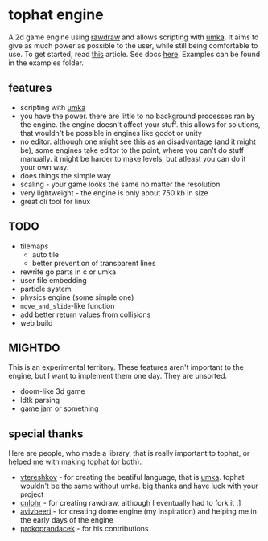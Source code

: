 # tophat engine
A 2d game engine using [rawdraw](https://github.com/cntools/rawdraw) and allows scripting with [umka](https://github.com/vtereshkov/umka-lang). It aims to give as much power as possible to the user, while still being comfortable to use. To get started, read [this](https://github.com/marekmaskarinec/tophat/wiki/getting-started) article. See docs [here](https://github.com/marekmaskarinec/tophat/wiki/Umka-libraries). Examples can be found in the examples folder.

## features

- scripting with [umka](https://github.com/vtereshkov/umka-lang)
- you have the power. there are little to no background processes ran by the engine. the engine doesn't affect your stuff. this allows for solutions, that wouldn't be possible in engines like godot or unity
- no editor. although one might see this as an disadvantage (and it might be), some engines take editor to the point, where you can't do stuff manually. it might be harder to make levels, but atleast you can do it your own way.
- does things the simple way
- scaling - your game looks the same no matter the resolution
- very lightweight - the engine is only about 750 kb in size
- great cli tool for linux

## TODO

- tilemaps
  - auto tile
  - better prevention of transparent lines
- rewrite go parts in c or umka
- user file embedding
- particle system
- physics engine (some simple one)
- `move_and_slide`-like function
- add better return values from collisions
- web build

## MIGHTDO

This is an experimental territory. These features aren't important to the engine, but I want to implement them one day. They are unsorted.

- doom-like 3d game
- ldtk parsing
- game jam or something

## special thanks

Here are people, who made a library, that is really important to tophat, or helped me with making tophat (or both).

- [vtereshkov](https://github.com/vtereshkov) - for creating the beatiful language, that is [umka](https://github.com/vtereshkov/umka-lang). tophat wouldn't be the same without umka. big thanks and have luck with your project
- [cnlohr](https://github.com/cnlohr) - for creating rawdraw, although I eventually had to fork it :]
- [avivbeeri](https://github.com/avivbeeri) - for creating dome engine (my inspiration) and helping me in the early days of the engine
- [prokoprandacek](https://github.com/prokoprandacek) - for his contributions
